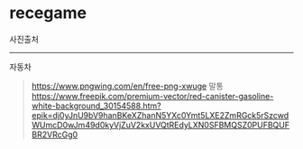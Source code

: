 # recegame

사진출처
***
자동차
>https://www.pngwing.com/en/free-png-xwuge
말통
>https://www.freepik.com/premium-vector/red-canister-gasoline-white-background_30154588.htm?epik=dj0yJnU9bV9hanBKeXZhanN5YXc0Ymt5LXE2ZmRGck5rSzcwdWUmcD0wJm49d0kyVjZuV2kxUVQtREdyLXN0SFBMQSZ0PUFBQUFBR2VRcGg0
